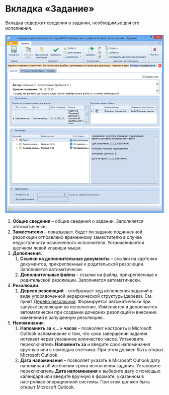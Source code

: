 # Вкладка «Задание»

Вкладка содержит сведения о задании, необходимые для его исполнения.

![Вкладка «Задание» карточки задание По резолюции](img/Task_by_Resol.png "Вкладка «Задание» карточки задание По резолюции")

1. **Общие сведения** – общие сведения о задании. Заполняется автоматически.
2. **Заместителю** – показывает, будет ли задание подчиненной резолюции отправлено временному заместителю в случае недоступности назначенного исполнителя. Устанавливается щелчком левой клавиши мыши.
3. **Дополнения**.
   1. **Ссылки на дополнительные документы** – ссылки на карточки документов, прикрепленные к родительской резолюции. Заполняется автоматически.
   2. **Дополнительные файлы** – ссылки на файлы, прикрепленные к родительской резолюции. Заполняется автоматически.
4. **Резолюции**.
   1. **Дерево резолюций** – отображает ход исполнения заданий в виде упорядоченной иерархической структуры(дерева). См. пункт [Дерево резолюций](Tree_Resolution.md). Формируется автоматически при запуске резолюции на исполнение. Изменяется и дополняется автоматически при создании дочерних резолюций и внесении изменений в запущенную резолюцию.
5. **Напоминания**.
   1. **Напомнить за <...> часов** – позволяет настроить в Microsoft Outlook напоминание о том, что срок завершении задания истекает через указанное количество часов. Установите переключатель **Напомнить за** и введите срок напоминания вручную или с помощью счетчика. При этом должен быть открыт Microsoft Outlook.
   2. **Дата напоминания** – позволяет указать в Microsoft Outlook дату напоминая об истечении срока исполнения задания. Установите переключатель **Дата напоминания** и выберите дату с помощью календаря или введите вручную в формате, указанном в настройках операционной системы. При этом должен быть открыт Microsoft Outlook.